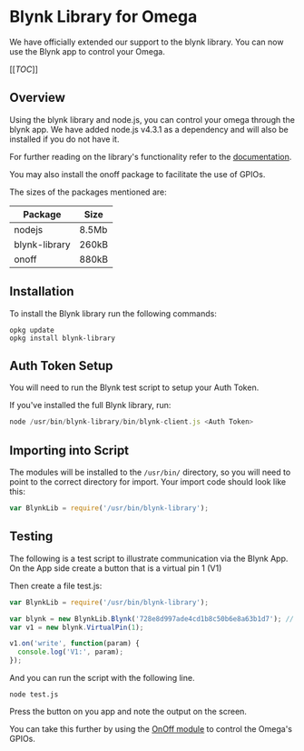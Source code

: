 # Blynk Library for Omega

We have officially extended our support to the blynk library. You can now use the Blynk app to control your Omega. 

[[_TOC_]]


[//]: # (Overview)

## Overview

Using the blynk library and node.js, you can control your omega through the blynk app. We have added node.js v4.3.1 as a dependency and will also be installed if you do not have it.

For further reading on the library's functionality refer to the [documentation](https://www.npmjs.com/package/blynk-library).

You may also install the onoff package to facilitate the use of GPIOs.

The sizes of the packages mentioned are:

|Package|Size|
|-------|----|
|nodejs|8.5Mb|
|blynk-library|260kB|
|onoff|880kB|


[//]: # (Installation)

## Installation

To install the Blynk library run the following commands:

```
opkg update
opkg install blynk-library
```



[//]: # (Auth Token Setup)

## Auth Token Setup

You will need to run the Blynk test script to setup your Auth Token.

If you've installed the full Blynk library, run:
``` js
node /usr/bin/blynk-library/bin/blynk-client.js <Auth Token>
```


[//]: # (Importing into Script)

## Importing into Script

The modules will be installed to the `/usr/bin/` directory, so you will need to point to the correct directory for import. Your import code should look like this:

```js
var BlynkLib = require('/usr/bin/blynk-library');
```


[//]: # (Installation)

## Testing

The following is a test script to illustrate communication via the Blynk App. On the App side create a button that is a virtual pin 1 (V1)

Then create a file test.js:

```js
var BlynkLib = require('/usr/bin/blynk-library');

var blynk = new BlynkLib.Blynk('728e8d997ade4cd1b8c50b6e8a63b1d7'); // Replace this with your Auth Key
var v1 = new blynk.VirtualPin(1);

v1.on('write', function(param) {
  console.log('V1:', param);
});

```

And you can run the script with the following line.
```
node test.js
```

Press the button on you app and note the output on the screen. 

You can take this further by using the [OnOff module](https://wiki.onion.io/Tutorials/onoff-node) to control the Omega's GPIOs. 
